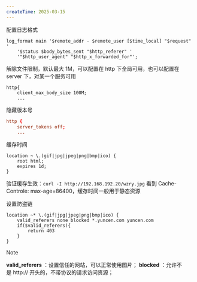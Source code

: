 ```yaml
---
createTime: 2025-03-15
---
```

配置日志格式
```
log_format main '$remote_addr - $remote_user [$time_local] "$request" '
    '$status $body_bytes_sent "$http_referer" '
    '"$http_user_agent" "$http_x_forwarded_for"';
```

解除文件限制，默认最大 1M，可以配置在 http 下全局可用，也可以配置在 server 下，对某一个服务可用
```
http{
	client_max_body_size 100M;
	...
```


隐藏版本号
```conf
http {
	server_tokens off;
	...
```

缓存时间
```
location ~ \.(gif|jpg|jpeg|png|bmp|ico) {
	root html;
	expires 1d;
}
```
验证缓存生效：`curl -I http://192.168.192.20/wzry.jpg`  看到 Cache-Controle: max-age=86400，缓存时间一般用于静态资源

设置防盗链
```
location ~* \.(gif|jpg|jpeg|png|bmp|ico) {
	valid_referers none blocked *.yuncen.com yuncen.com
	if($valid_referers){
		return 403
	}
}
```

> [!Note]
> **valid_referers** ：设置信任的网站，可以正常使用图片；
> **blocked** ：允许不是 http:// 开头的，不带协议的请求访问资源；